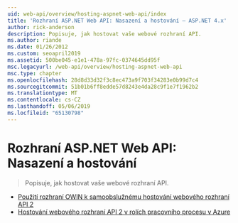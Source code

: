 ```yaml
---
uid: web-api/overview/hosting-aspnet-web-api/index
title: 'Rozhraní ASP.NET Web API: Nasazení a hostování – ASP.NET 4.x'
author: rick-anderson
description: Popisuje, jak hostovat vaše webové rozhraní API.
ms.author: riande
ms.date: 01/26/2012
ms.custom: seoapril2019
ms.assetid: 500be045-e1e1-478a-97fc-0374645dd95f
msc.legacyurl: /web-api/overview/hosting-aspnet-web-api
msc.type: chapter
ms.openlocfilehash: 28d8d33d32f3c8ec473a9f703f34283e0b99d7c4
ms.sourcegitcommit: 51b01b6ff8edde57d8243e4da28c9f1e7f1962b2
ms.translationtype: MT
ms.contentlocale: cs-CZ
ms.lasthandoff: 05/06/2019
ms.locfileid: "65130798"
---
```

# <a name="aspnet-web-api-deployment-and-hosting"></a>Rozhraní ASP.NET Web API: Nasazení a hostování

> Popisuje, jak hostovat vaše webové rozhraní API.

- [Použití rozhraní OWIN k samoobslužnému hostování webového rozhraní API 2](use-owin-to-self-host-web-api.md)
- [Hostování webového rozhraní API 2 v rolích pracovního procesu v Azure](host-aspnet-web-api-in-an-azure-worker-role.md)
